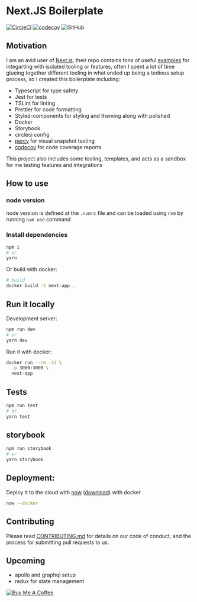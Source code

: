 # Next.JS Boilerplate

[![CircleCI](https://circleci.com/gh/mrisoli/nextjs-boilerplate.svg?style=svg)](https://circleci.com/gh/mrisoli/nextjs-boilerplate)
[![codecov](https://codecov.io/gh/mrisoli/nextjs-boilerplate/branch/master/graph/badge.svg)](https://codecov.io/gh/mrisoli/nextjs-boilerplate)
![GitHub](https://img.shields.io/github/license/mrisoli/nextjs-boilerplate.svg)

## Motivation

I am an avid user of [Next.js](https://github.com/zeit/next.js), their repo contains tons of useful [examples](https://github.com/zeit/next.js/tree/canary/examples) for integarting with isolated tooling or features, often I spent a lot of time glueing together different tooling in what ended up being a tedious setup process, so I created this boilerplate including:

- Typescript for type safety
- Jest for tests
- TSLint for linting
- Prettier for code formatting
- Styled-components for styling and theming along with polished
- Docker
- Storybook
- circleci config
- [percy](https://percy.io) for visual snapshot testing
- [codecov](https://codecov.io) for code coverage reports

This project also includes some tooling, templates, and acts as a sandbox for me testing features and integrations

## How to use

### node version

node version is defined at the `.nvmrc` file and can be loaded using `nvm` by running `nvm use` command

### Install dependencies

```bash
npm i
# or
yarn
```

Or build with docker:

```bash
# build
docker build -t next-app .
```

## Run it locally

Development server:

```bash
npm run dev
# or
yarn dev
```

Run it with docker:

```bash
docker run --rm -it \
  -p 3000:3000 \
  next-app
```

## Tests

```bash
npm run test
# or
yarn test
```

## storybook

```bash
npm run storybook
# or
yarn storybook
```

## Deployment:

Deploy it to the cloud with [now](https://zeit.co/now) ([download](https://zeit.co/download)) with docker

```bash
now --docker
```

## Contributing

Please read [CONTRIBUTING.md](.github/CONTRIBUTING.md) for details on our code of conduct, and the process for submitting pull requests to us.

## Upcoming

- apollo and graphql setup
- redux for state management

<a href="https://www.buymeacoffee.com/risoli" target="_blank"><img src="https://www.buymeacoffee.com/assets/img/custom_images/orange_img.png" alt="Buy Me A Coffee" style="height: auto !important;width: auto !important;" ></a>
